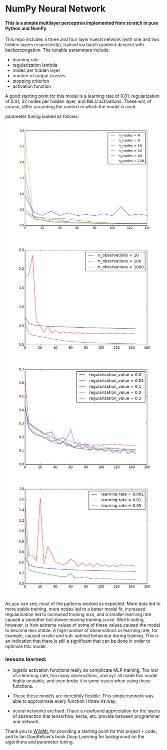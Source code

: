 # NumPy Neural Network
#### This is a simple multilayer perceptron implemented from scratch in pure Python and NumPy.

This repo includes a three and four layer nueral network (with one and two hidden layers respectively), trained via batch gradient descent with backpropogation. The tunable parameters include:
* learning rate
* regularization lambda
* nodes per hidden layer
* number of output classes
* stopping criterion
* activation function

A good starting point for this model is a learning rate of 0.01, regularization of 0.01, 32 nodes per hidden layer, and ReLU activations. These will, of course, differ according the context in which the model is used. 

parameter tuning looked as follows:
![Number of hidden layer nodes](images/num_nodes.png)
![Number of observations](images/num_observations.png)
![Regularization parameter](images/regularization.png)
![Learning rate](images/learning_rate.png)

As you can see, most of the patterns worked as expected. More data led to more stable training, more nodes led to a better model fit, increased regularization led to increased training loss, and a smaller learning rate caused a smoother but slower-moving training curve. Worth noting, however, is how extreme values of some of these values caused the model to become less stable. A high number of observations or learning rate, for example, caused erratic and sub-optimal behaviour during training. This is an indication that there is still a significant that can be done in order to optimize this model. 

### lessons learned:
* logistic activation functions really do complicate MLP training. Too low of a learning rate, too many observations, and xyz all made this model highly unstable, and even broke it in some cases when using these functions.

* These these models  are incredibly flexible. This simple network was able to approximate every function I threw its way.

* neural networks are hard. I have a newfound appreciation for the layers of abstraction that tensorflow, keras, etc. provide between programmer and network.


Thank you to [WildML](http://www.wildml.com/2015/09/implementing-a-neural-network-from-scratch/) for providing a starting point for this project + code, and to Ian Goodfellow's book *Deep Learning* for background on the algorithms and parameter tuning.